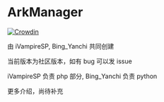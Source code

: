 # ArkManager
[![Crowdin](https://badges.crowdin.net/arkmanager/localized.svg)](https://crowdin.com/project/arkmanager)

由 iVampireSP, Bing_Yanchi 共同创建

当前版本为社区版本，如有 bug 可以发 issue

iVampireSP 负责 php 部分, Bing_Yanchi 负责 python



更多介绍，尚待补充
